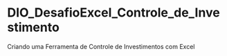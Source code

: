 # DIO_DesafioExcel_Controle_de_Investimento
Criando uma Ferramenta de Controle de Investimentos com Excel
